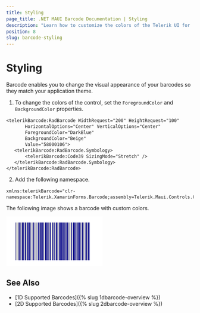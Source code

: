 ```yaml
---
title: Styling
page_title: .NET MAUI Barcode Documentation | Styling
description: "Learn how to customize the colors of the Telerik UI for .NET MAUI Barcode."
position: 8
slug: barcode-styling
---
```


# Styling

Barcode enables you to change the visual appearance of your barcodes so they match your application theme.

1. To change the colors of the control, set the `ForegroundColor` and `BackgroundColor` properties.

 ```XAML
<telerikBarcode:RadBarcode WidthRequest="200" HeightRequest="100"
		HorizontalOptions="Center" VerticalOptions="Center"
		ForegroundColor="DarkBlue"
		BackgroundColor="Beige"
		Value="58000106">
	<telerikBarcode:RadBarcode.Symbology>
		<telerikBarcode:Code39 SizingMode="Stretch" />
	</telerikBarcode:RadBarcode.Symbology>
</telerikBarcode:RadBarcode>
 ```

2. Add the following namespace.

 ```XAML
xmlns:telerikBarcode="clr-namespace:Telerik.XamarinForms.Barcode;assembly=Telerik.Maui.Controls.Compatibility"
 ```

The following image shows a barcode with custom colors.

![Barcode Colors](images/barcode_colors.png)

## See Also

- [1D Supported Barcodes]({% slug 1dbarcode-overview %})
- [2D Supported Barcodes]({% slug 2dbarcode-overview %})
